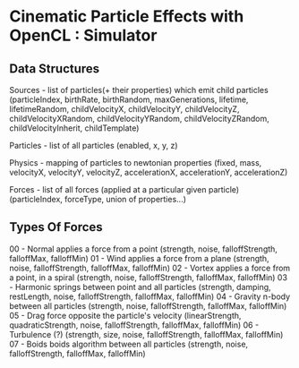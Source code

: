 Cinematic Particle Effects with OpenCL : Simulator
==================================================

Data Structures
---------------

Sources - list of particles(+ their properties) which emit child particles
     (particleIndex, birthRate, birthRandom, maxGenerations, lifetime,
     lifetimeRandom, childVelocityX, childVelocityY, childVelocityZ,
     childVelocityXRandom, childVelocityYRandom, childVelocityZRandom,
     childVelocityInherit, childTemplate)

Particles - list of all particles
    (enabled, x, y, z)

Physics - mapping of particles to newtonian properties
    (fixed, mass, velocityX, velocityY, velocityZ,
    accelerationX, accelerationY, accelerationZ)

Forces - list of all forces (applied at a particular given particle)
    (particleIndex, forceType, union of properties...)

Types Of Forces
---------------

00 - Normal         applies a force from a point
     (strength, noise, falloffStrength, falloffMax, falloffMin)
01 - Wind           applies a force from a plane
     (strength, noise, falloffStrength, falloffMax, falloffMin)
02 - Vortex         applies a force from a point, in a spiral
     (strength, noise, falloffStrength, falloffMax, falloffMin)
03 - Harmonic       springs between point and all particles
     (strength, damping, restLength, noise, falloffStrength, falloffMax,
     falloffMin)
04 - Gravity        n-body between all particles
     (strength, noise, falloffStrength, falloffMax, falloffMin)
05 - Drag           force opposite the particle's velocity
     (linearStrength, quadraticStrength, noise, falloffStrength, falloffMax,
     falloffMin)
06 - Turbulence     (?)
     (strength, size, noise, falloffStrength, falloffMax, falloffMin)
07 - Boids          boids algorithm between all particles
     (strength, noise, falloffStrength, falloffMax, falloffMin)